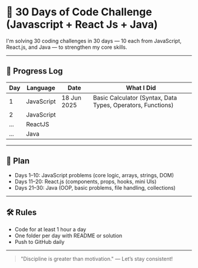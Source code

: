 # 🚀 30 Days of Code Challenge (Javascript + React Js + Java)

I'm solving 30 coding challenges in 30 days — 10 each from JavaScript, React.js, and Java — to strengthen my core skills.

---

## 📅 Progress Log

| Day | Language     | Date       | What I Did                        |
|-----|--------------|------------|-----------------------------------|
| 1   | JavaScript   | 18 Jun 2025 | Basic Calculator (Syntax, Data Types, Operators, Functions)         |
| 2   | JavaScript   |            |                                   |
| ... | ReactJS      |            |                                   |
| ... | Java         |            |                                   |

---

## 🎯 Plan

- Days 1–10: JavaScript problems (core logic, arrays, strings, DOM)
- Days 11–20: React.js (components, props, hooks, mini UIs)
- Days 21–30: Java (OOP, basic problems, file handling, collections)

---

## 🛠️ Rules

- Code for at least 1 hour a day
- One folder per day with README or solution
- Push to GitHub daily

---

> "Discipline is greater than motivation." — Let’s stay consistent!
